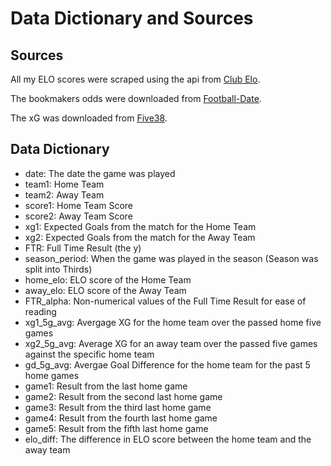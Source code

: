 # Data Dictionary and Sources

## Sources

All my ELO scores were scraped using the api from [Club Elo](http://clubelo.com/).

The bookmakers odds were downloaded from [Football-Date](http://www.football-data.co.uk/).

The xG was downloaded from [Five38](https://github.com/fivethirtyeight/data/tree/master/soccer-spi).

## Data Dictionary

- date: The date the game was played
- team1: Home Team
- team2: Away Team
- score1: Home Team Score
- score2: Away Team Score
- xg1: Expected Goals from the match for the Home Team
- xg2: Expected Goals from the match for the Away Team
- FTR: Full Time Result (the y)
- season_period: When the game was played in the season (Season was split into Thirds)
- home_elo: ELO score of the Home Team
- away_elo: ELO score of the Away Team
- FTR_alpha: Non-numerical values of the Full Time Result for ease of reading
- xg1_5g_avg: Avergage XG for the home team over the passed home five games
- xg2_5g_avg: Average XG for an away team over the passed five games against the specific home team
- gd_5g_avg: Avergae Goal Difference for the home team for the past 5 home games
- game1: Result from the last home game
- game2: Result from the second last home game
- game3: Result from the third last home game
- game4: Result from the fourth last home game
- game5: Result from the fifth last home game
- elo_diff: The difference in ELO score between the home team and the away team
